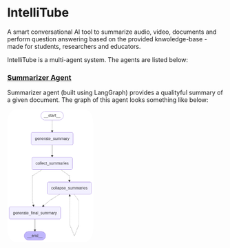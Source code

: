 # IntelliTube
A smart conversational AI tool to summarize audio, video, documents and perform question answering based on the provided knwoledge-base - made for students, researchers and educators.

IntelliTube is a multi-agent system. The agents are listed below:

### [Summarizer Agent](agents/summrizer_agent.py)
Summarizer agent (built using LangGraph) provides a qualityful summary of a given document. The graph of this agent looks something like below:

<img src="images/summarizer_agent_graph.png" height="auto" width="200" style="border-radius:10%">